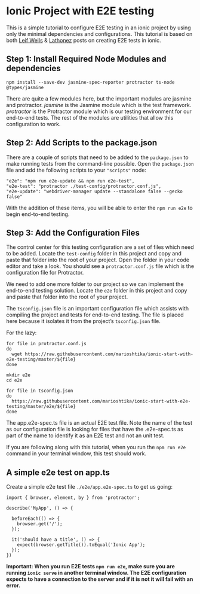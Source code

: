 # Ionic Project with E2E testing

This is a simple tutorial to configure E2E testing in an ionic project by using only the minimal dependencies and configurations.
This tutorial is based on both <a href="https://leifwells.github.io/2017/08/27/testing-in-ionic-configure-existing-projects-for-testing/">Leif Wells</a> & <a href="http://lathonez.com/2017/ionic-2-e2e-testing/">Lathonez</a> posts on creating E2E tests in ionic.

Step 1: Install Required Node Modules and dependencies
------------------------------------------------------
```
npm install --save-dev jasmine-spec-reporter protractor ts-node @types/jasmine
```
There are quite a few modules here, but the important modules are jasmine and protractor. 
<i>jasmine</i> is the Jasmine module which is the test framework. 
<i>protractor</i> is the Protractor module which is our testing environment for our end-to-end tests. 
The rest of the modules are utilities that allow this configuration to work.

Step 2: Add Scripts to the package.json
---------------------------------------
There are a couple of scripts that need to be added to the `package.json` to make running tests from the command-line possible. Open the `package.json` file and add the following scripts to your `"scripts"` node:

```
"e2e": "npm run e2e-update && npm run e2e-test",
"e2e-test": "protractor ./test-config/protractor.conf.js",
"e2e-update": "webdriver-manager update --standalone false --gecko false"
```

With the addition of these items, you will be able to enter the `npm run e2e` to begin end-to-end testing.

Step 3: Add the Configuration Files
-----------------------------------
The control center for this testing configuration are a set of files which need to be added. Locate the `test-config` folder in this project and copy and paste that folder into the root of your project. Open the folder in your code editor and take a look. You should see a `protractor.conf.js` file which is the configuration file for Protractor.

We need to add one more folder to our project so we can implement the end-to-end testing solution. Locate the `e2e` folder in this project and copy and paste that folder into the root of your project.

The `tsconfig.json` file is an important configuration file which assists with compiling the project and tests for end-to-end testing. The file is placed here because it isolates it from the project’s `tsconfig.json` file.

For the lazy:

```
for file in protractor.conf.js
do
  wget https://raw.githubusercontent.com/marioshtika/ionic-start-with-e2e-testing/master/${file}
done

mkdir e2e
cd e2e

for file in tsconfig.json
do
  https://raw.githubusercontent.com/marioshtika/ionic-start-with-e2e-testing/master/e2e/${file}
done
```

The app.e2e-spec.ts file is an actual E2E test file. Note the name of the test as our configuration file is looking for files that have the .e2e-spec.ts as part of the name to identify it as an E2E test and not an unit test.

If you are following along with this tutorial, when you run the `npm run e2e` command in your terminal window, this test should work.

A simple e2e test on app.ts
---------------------------
Create a simple e2e test file `./e2e/app.e2e-spec.ts` to get us going:

```
import { browser, element, by } from 'protractor';

describe('MyApp', () => {

  beforeEach(() => {
    browser.get('/');
  });

  it('should have a title', () => {
    expect(browser.getTitle()).toEqual('Ionic App');
  });
})
```

<strong>Important: When you run E2E tests `npm run e2e`, make sure you are running `ionic serve` in another terminal window. The E2E configuration expects to have a connection to the server and if it is not it will fail with an error.</strong>

